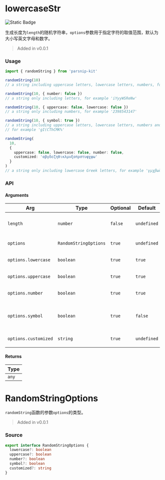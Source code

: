 # lowercaseStr
![Static Badge](https://img.shields.io/badge/Coverage-100.00%-FF8C00)
      
生成长度为`length`的随机字符串，`options`参数用于指定字符的取值范围，默认为大小写英文字母和数字。

> Added in v0.0.1



### Usage

```ts
import { randomString } from 'parsnip-kit'

randomString(10)
// a string including uppercase letters, lowercase letters, numbers, for example 'Dij1mzPzyW'

randomString(10, { number: false })
// a string only including letters, for example 'iYyyWSReNw'

randomString(10, { uppercase: false, lowercase: false })
// a string only including numbers, for example '2398543147'

randomString(10, { symbol: true })
// a string including uppercase letters, lowercase letters, numbers and symbols
// for example 'gI(CThCMK%'

randomString(
  10,
  {
    uppercase: false, lowercase: false, number: false,
    customized: 'αβγδεζηθικλμνξοπρστυφχψω'
  }
)
// a string only including lowercase Greek letters, for example 'γμχβωζπθοχ'
```


### API

#### Arguments

| Arg | Type | Optional | Default | Description |
| --- | --- | --- | --- | --- |
| `length` | `number` | `false` | `undefined` | 待生成的字符串长度 @en |
| `options` | `RandomStringOptions` | `true` | `undefined` | 生成字符串的选项  |
| `options.lowercase` | `boolean` | `true` | `true` | 是否包含小写英文字母  |
| `options.uppercase` | `boolean` | `true` | `true` | 是否包含大写英文字母  |
| `options.number` | `boolean` | `true` | `true` | 是否包含数字  |
| `options.symbol` | `boolean` | `true` | `false` | 是否包含符号：`'!@#$%^&*()_+-=[]{}|;:,.<>?'`  |
| `options.customized` | `string` | `true` | `undefined` | 包含的自定义字符  |

#### Returns

| Type |
| ---  |
| `any`  |
# RandomStringOptions
      
`randomString`函数的参数`options`的类型。

> Added in v0.0.1



### Source

```typescript
export interface RandomStringOptions {
  lowercase?: boolean
  uppercase?: boolean
  number?: boolean
  symbol?: boolean
  customized?: string
}

```
